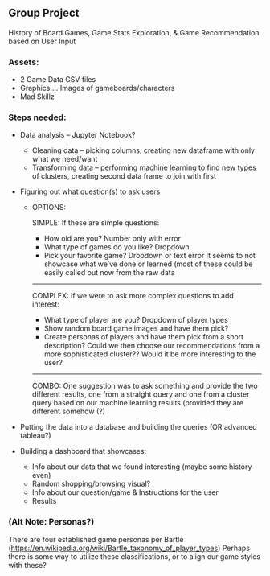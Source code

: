 ## Group Project
History of Board Games, Game Stats Exploration, & Game Recommendation based on User Input
### Assets:
  -	2 Game Data CSV files
  -	Graphics….  Images of gameboards/characters
  -	Mad Skillz
### Steps needed:
  -	Data analysis – Jupyter Notebook?
    - Cleaning data – picking columns, creating new dataframe with only what we need/want
    - Transforming data – performing machine learning to find new types of clusters, creating second data frame to join with first
  - Figuring out what question(s) to ask users 
    - OPTIONS:
    
      SIMPLE: If these are simple questions:
        -	How old are you? Number only with error
        -	What type of games do you like?  Dropdown
        -	Pick your favorite game? Dropdown or text error
      It seems to not showcase what we’ve done or learned (most of these could be easily called out now from the raw data
      ***
      COMPLEX: If we were to ask more complex questions to add interest:
        -	What type of player are you? Dropdown of player types
        -	Show random board game images and have them pick?
        -	Create personas of players and have them pick from a short description?
      Could we then choose our recommendations from a more sophisticated cluster?? Would it be more interesting to the user?
      ***
      COMBO: One suggestion was to ask something and provide the two different results, one from a straight query and one from a cluster query based on our machine learning results (provided they are different somehow (?)
       
  - Putting the data into a database and building the queries (OR advanced tableau?)
  - Building a dashboard that showcases:
      -	Info about our data that we found interesting (maybe some history even)
      -	Random shopping/browsing visual?  
      -	Info about our question/game & Instructions for the user
      -	Results


### (Alt Note: Personas?)
There are four established game personas per Bartle (https://en.wikipedia.org/wiki/Bartle_taxonomy_of_player_types) Perhaps there is some way to utilize these classifications, or to align our game styles with these?  


